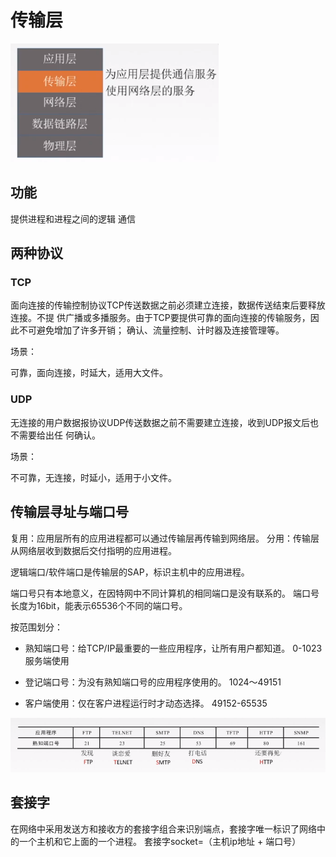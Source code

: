 # 传输层

![1566051828962](assets/传输层/1566051828962.png)

## 功能

提供进程和进程之间的逻辑 通信



## 两种协议

### TCP 

面向连接的传输控制协议TCP传送数据之前必须建立连接，数据传送结束后要释放连接。不提
供广播或多播服务。由于TCP要提供可靠的面向连接的传输服务，因此不可避免增加了许多开销；
确认、流量控制、计时器及连接管理等。

场景：

可靠，面向连接，时延大，适用大文件。

### UDP

无连接的用户数据报协议UDP传送数据之前不需要建立连接，收到UDP报文后也不需要给出任
何确认。

场景：

不可靠，无连接，时延小，适用于小文件。





## 传输层寻址与端口号

复用：应用层所有的应用进程都可以通过传输层再传输到网络层。
分用：传输层从网络层收到数据后交付指明的应用进程。

逻辑端口/软件端口是传输层的SAP，标识主机中的应用进程。

端口号只有本地意义，在因特网中不同计算机的相同端口是没有联系的。
端口号长度为16bit，能表示65536个不同的端口号。

按范围划分：
- 熟知端口号：给TCP/IP最重要的一些应用程序，让所有用户都知道。
  0-1023
  服务端使用
  
- 登记端口号：为没有熟知端口号的应用程序使用的。
    1024～49151
- 客户端使用：仅在客户进程运行时才动态选择。
  49152-65535

![1566052343220](assets/传输层/1566052343220.png)

## 套接字

在网络中采用发送方和接收方的套接字组合来识别端点，套接字唯一标识了网络中的一个主机和它上面的一个进程。
套接字socket=（主机ip地址 + 端口号）
